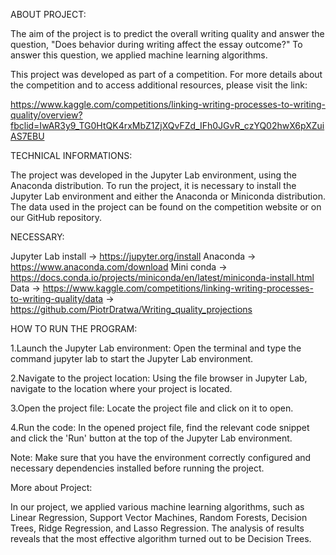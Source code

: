 ABOUT PROJECT:


The aim of the project is to predict the overall writing quality and answer the question, "Does behavior during writing affect the essay outcome?" To answer this question, we applied machine learning algorithms.

This project was developed as part of a competition. For more details about the competition and to access additional resources, please visit the link: 

https://www.kaggle.com/competitions/linking-writing-processes-to-writing-quality/overview?fbclid=IwAR3y9_TG0HtQK4rxMbZ1ZjXQvFZd_IFh0JGvR_czYQ02hwX6pXZuiAS7EBU

TECHNICAL INFORMATIONS:

The project was developed in the Jupyter Lab environment, using the Anaconda distribution. To run the project, it is necessary to install the Jupyter Lab environment and either the Anaconda or Miniconda distribution. 
The data used in the project can be found on the competition website or on our GitHub repository. 

NECESSARY:

Jupyter Lab install 
-> https://jupyter.org/install
Anaconda 
-> https://www.anaconda.com/download
Mini conda 
-> https://docs.conda.io/projects/miniconda/en/latest/miniconda-install.html
Data 
-> https://www.kaggle.com/competitions/linking-writing-processes-to-writing-quality/data
-> https://github.com/PiotrDratwa/Writing_quality_projections

HOW TO RUN THE PROGRAM:


1.Launch the Jupyter Lab environment: Open the terminal and type the command jupyter lab to start the Jupyter Lab environment.

2.Navigate to the project location: Using the file browser in Jupyter Lab, navigate to the location where your project is located.

3.Open the project file: Locate the project file and click on it to open.

4.Run the code: In the opened project file, find the relevant code snippet and click the 'Run' button at the top of the Jupyter Lab environment.

Note: Make sure that you have the environment correctly configured and necessary dependencies installed before running the project.


More about Project:

In our project, we applied various machine learning algorithms, such as Linear Regression, Support Vector Machines, Random Forests, Decision Trees, Ridge Regression, and Lasso Regression. The analysis of results reveals that the most effective algorithm turned out to be Decision Trees.

